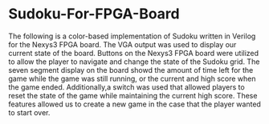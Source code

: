 # Sudoku-For-FPGA-Board

The following is a color-based implementation of Sudoku written in Verilog for the Nexys3 FPGA board.
The VGA output was used to display our current state of the board.
Buttons on the Nexys3 FPGA board were utilized to allow the player to navigate and change the state of the Sudoku grid.
The seven segment display on the board showd the amount of time left for the game while the game 
was still running, or the current and high score when the game ended.
Additionally,a switch was used that allowed players to reset the state of the game while maintaining the current high score.
These features allowed us to create a new game in the case that the player wanted to start over.
